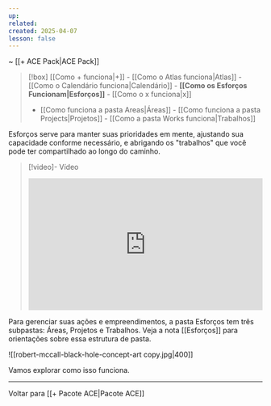 ```yaml
---
up: 
related: 
created: 2025-04-07
lesson: false
---
```

~ [[+ ACE Pack|ACE Pack]]  

> [!box] [[Como + funciona|+]] - [[Como o Atlas funciona|Atlas]] - [[Como o Calendário funciona|Calendário]] - **[[Como os Esforços Funcionam|Esforços]]** - [[Como o x funciona|x]] 
> - [[Como funciona a pasta Areas|Áreas]] - [[Como funciona a pasta Projects|Projetos]] - [[Como a pasta Works funciona|Trabalhos]] 

Esforços serve para manter suas prioridades em mente, ajustando sua capacidade conforme necessário, e abrigando os "trabalhos" que você pode ter compartilhado ao longo do caminho. 

> [!video]- Vídeo
> <div style="padding:56.25% 0 0 0;position:relative;"><iframe src="https://player.vimeo.com/video/1075677726?badge=0&amp;autopause=0&amp;player_id=0&amp;app_id=58479" frameborder="0" allow="autoplay; fullscreen; picture-in-picture; clipboard-write; encrypted-media" style="position:absolute;top:0;left:0;width:100%;height:100%;" title="Como os Esforços Funcionam"></iframe></div>

Para gerenciar suas ações e empreendimentos, a pasta Esforços tem três subpastas: Áreas, Projetos e Trabalhos. Veja a nota [[Esforços]] para orientações sobre essa estrutura de pasta. 

![[robert-mccall-black-hole-concept-art copy.jpg|400]]

Vamos explorar como isso funciona.

---

Voltar para [[+ Pacote ACE|Pacote ACE]]
